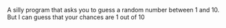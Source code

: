 A silly program that asks you to guess a random number between 1 and 10.
But I can guess that your chances are 1 out of 10
